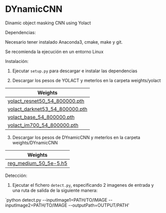 # DYnamicCNN
Dinamic object masking CNN using Yolact

Dependencias:

Necesario tener instalado Anaconda3, cmake, make y git. 

Se recomienda la ejecución en un entorno Linux

Instalación:

1. Ejecutar `setup.py` para descargar e instalar las dependencias

2. Descargar los pesos de YOLACT y meterlos en la carpeta weights/yolact

| Weights                                                                                                              |
|----------------------------------------------------------------------------------------------------------------------|
| [yolact_resnet50_54_800000.pth](https://drive.google.com/file/d/1yp7ZbbDwvMiFJEq4ptVKTYTI2VeRDXl0/view?usp=sharing)  | 
| [yolact_darknet53_54_800000.pth](https://drive.google.com/file/d/1dukLrTzZQEuhzitGkHaGjphlmRJOjVnP/view?usp=sharing) | 
| [yolact_base_54_800000.pth](https://drive.google.com/file/d/1UYy3dMapbH1BnmtZU4WH1zbYgOzzHHf_/view?usp=sharing)      | 
| [yolact_im700_54_800000.pth](https://drive.google.com/file/d/1lE4Lz5p25teiXV-6HdTiOJSnS7u7GBzg/view?usp=sharing)     | 

3. Descargar los pesos de DYnamicCNN y meterlos en la carpeta weights/DYnamicCNN

| Weights                                                                                                              |
|----------------------------------------------------------------------------------------------------------------------|
| [reg_medium_50_5e-5.h5](https://drive.google.com/file/d/1-1JKGBxwXdwqDW1zwZm00Eg5sYF9DBB_/view?usp=sharing)  |


Detección:

1. Ejecutar el fichero `detect.py`, especificando 2 imagenes de entrada y una ruta de salida de la siguiente manera:

`python detect.py --inputImage1=PATH/TO/IMAGE --inputImage2=PATH/TO/IMAGE --outputPath=OUTPUT/PATH'

